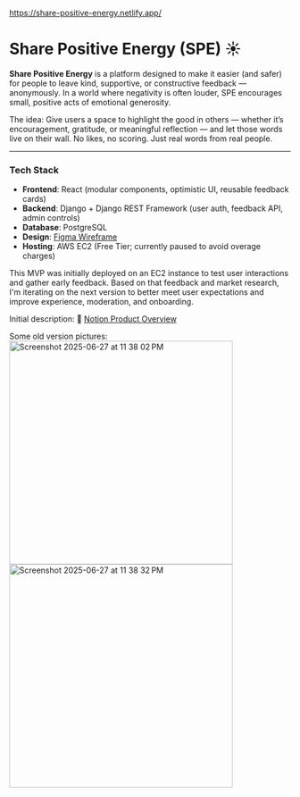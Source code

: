 https://share-positive-energy.netlify.app/
# Share Positive Energy (SPE) ☀️

**Share Positive Energy** is a platform designed to make it easier (and safer) for people to leave kind, supportive, or constructive feedback — anonymously. In a world where negativity is often louder, SPE encourages small, positive acts of emotional generosity.

The idea: Give users a space to highlight the good in others — whether it’s encouragement, gratitude, or meaningful reflection — and let those words live on their wall. No likes, no scoring. Just real words from real people.

---

### Tech Stack

- **Frontend**: React (modular components, optimistic UI, reusable feedback cards)
- **Backend**: Django + Django REST Framework (user auth, feedback API, admin controls)
- **Database**: PostgreSQL
- **Design**: [Figma Wireframe](https://www.figma.com/design/7CgwVnAJ6EEIadtp2mGtWo/Feedbacker?node-id=0-1&t=TWIsjeyYFeWTct3b-1)
- **Hosting**: AWS EC2 (Free Tier; currently paused to avoid overage charges)

This MVP was initially deployed on an EC2 instance to test user interactions and gather early feedback. Based on that feedback and market research, I'm iterating on the next version to better meet user expectations and improve experience, moderation, and onboarding.

Initial description:
🔗 [Notion Product Overview](https://steady-pizza-d64.notion.site/Share-Positive-Energy-1ab2a37abdfc80969a43fa771c31f8d1)

Some old version pictures:  
<img width="400" alt="Screenshot 2025-06-27 at 11 38 02 PM" src="https://github.com/user-attachments/assets/4e31536c-c82a-440a-9b2a-f54b5f528474" />  
<img width="400" alt="Screenshot 2025-06-27 at 11 38 32 PM" src="https://github.com/user-attachments/assets/656ac4ec-efd9-468a-80f7-5ff764d05fe8" />  
